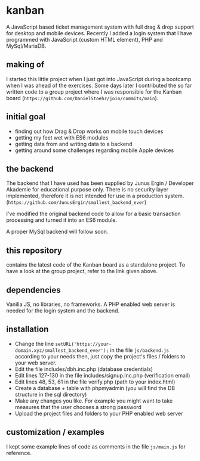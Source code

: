 # kanban

A JavaScript based ticket management system with full drag & drop support for desktop and mobile devices.
Recently I added a login system that I have programmed with JavaScript (custom HTML element), PHP and MySql/MariaDB.

## making of

I started this little project when I just got into JavaScript during a bootcamp when I was ahead of the exercises.
Some days later I contributed the so far written code to a group project where I was responsible for
the Kanban board (`https://github.com/DanielStoehr/join/commits/main`).

## initial goal

- finding out how Drag & Drop works on mobile touch devices
- getting my feet wet with ES6 modules
- getting data from and writing data to a backend
- getting around some challenges regarding mobile Apple devices

## the backend

The backend that I have used has been supplied by Junus Ergin / Developer Akademie for educational purpose only.
There is no security layer implemented, therefore it is not intended for use in a production system.
(`https://github.com/JunusErgin/smallest_backend_ever`)

I've modified the original backend code to allow for a basic transaction processing and turned it
into an ES6 module.

A proper MySql backend will follow soon.

## this repository

contains the latest code of the Kanban board as a standalone project.
To have a look at the group project, refer to the link given above.

## dependencies

Vanilla JS, no libraries, no frameworks.
A PHP enabled web server is needed for the login system and the backend.

## installation

- Change the line `setURL('https://your-domain.xyz/smallest_backend_ever');` in the file `js/backend.js` according to your needs then, just copy the project's files / folders to your web server.
- Edit the file includes/dbh.inc.php (database credentials)
- Edit lines 127-130 in the file includes/signup.inc.php (verification email)
- Edit lines 48, 53, 61 in the file verify.php (path to your index.html)
- Create a database + table with phpmyadmin (you will find the DB structure in the sql directory)
- Make any changes you like. For example you might want to take measures that the user chooses a strong password
- Upload the project files and folders to your PHP enabled web server

## customization / examples

I kept some example lines of code as comments in the file `js/main.js` for reference.

